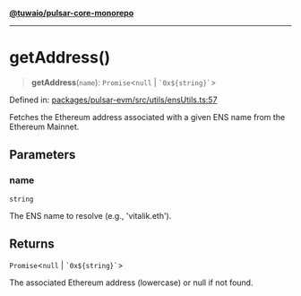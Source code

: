 [**@tuwaio/pulsar-core-monorepo**](../../../README.md)

***

# getAddress()

> **getAddress**(`name`): `Promise`\<`null` \| `` `0x${string}` ``\>

Defined in: [packages/pulsar-evm/src/utils/ensUtils.ts:57](https://github.com/TuwaIO/pulsar-core/blob/3ba2d01231ada5db5bd141e51fda8a3427ad1f9d/packages/pulsar-evm/src/utils/ensUtils.ts#L57)

Fetches the Ethereum address associated with a given ENS name from the Ethereum Mainnet.

## Parameters

### name

`string`

The ENS name to resolve (e.g., 'vitalik.eth').

## Returns

`Promise`\<`null` \| `` `0x${string}` ``\>

The associated Ethereum address (lowercase) or null if not found.
